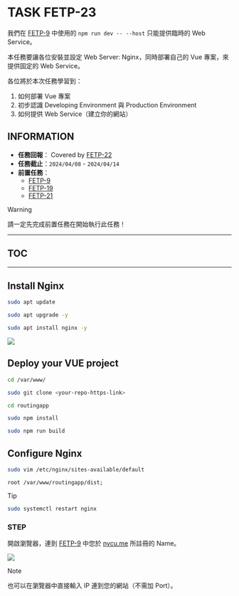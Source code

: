 # TASK FETP-23

我們在 [FETP-9](https://www.notion.so/sdc-nycu/Vue-Environment-and-Initialization-f3494b38c2654c489689f97d8d373d2a?pvs=4) 中使用的 `npm run dev -- --host` 只能提供臨時的 Web Service。

本任務要讓各位安裝並設定 Web Server: Nginx，同時部署自己的 Vue 專案，來提供固定的 Web Service。

各位將於本次任務學習到：
1. 如何部署 Vue 專案
2. 初步認識 Developing Environment 與 Production Environment
3. 如何提供 Web Service（建立你的網站）

## INFORMATION

- **任務回報**： Covered by [FETP-22](./fetp-22.md)
- **任務截止**：`2024/04/08` - `2024/04/14`
- **前置任務**：
  - [FETP-9](https://www.notion.so/sdc-nycu/Vue-Environment-and-Initialization-f3494b38c2654c489689f97d8d373d2a?pvs=4)
  - [FETP-19](https://www.notion.so/sdc-nycu/Vue-Routing-Beginner-to-Advanced-3f8085ec15ca4ed18bb07674482d704a?pvs=4)
  - [FETP-21](./fetp-21.md)

> [!WARNING]
> 請一定先完成前置任務在開始執行此任務！

---

## TOC


---

## Install Nginx

```sh
sudo apt update
```

```sh
sudo apt upgrade -y
```

```sh
sudo apt install nginx -y
```

![](https://imgur.com/8qtTmVx.png)

## Deploy your VUE project

```sh
cd /var/www/
```

```sh
sudo git clone <your-repo-https-link>
```

```sh
cd routingapp
```

```sh
sudo npm install
```

```sh
sudo npm run build
```

## Configure Nginx

```sh
sudo vim /etc/nginx/sites-available/default
```

```
root /var/www/routingapp/dist;
```

> [!TIP]
> 

```sh
sudo systemctl restart nginx
```

### STEP

開啟瀏覽器，連到 [FETP-9](https://www.notion.so/sdc-nycu/Vue-Environment-and-Initialization-f3494b38c2654c489689f97d8d373d2a?pvs=4) 中您於 [nycu.me](https://nycu.me/) 所註冊的 Name。

![](https://imgur.com/4XTPoGl.png)

> [!NOTE]
> 也可以在瀏覽器中直接輸入 IP 連到您的網站（不需加 Port）。